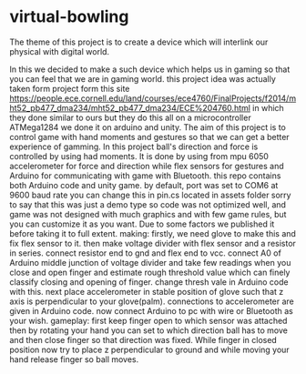 # virtual-bowling
The theme of this project is to create a device which will interlink our physical with digital world. 

In this we decided to make a such device which helps us in gaming so that you can feel that we are in gaming world. 
this project idea was actually taken form project form this site https://people.ece.cornell.edu/land/courses/ece4760/FinalProjects/f2014/mht52_pb477_dma234/mht52_pb477_dma234/ECE%204760.html
in which they done similar to ours but they do this all on a microcontroller ATMega1284 we done it on arduino and unity.
The aim of this project is to control game with hand moments and gestures so that we can get a better experience of gamming. In this project ball's direction and force is controlled by using had moments. It is done by using from mpu 6050 accelerometer for force and direction while flex sensors for gestures and Arduino for communicating with game with Bluetooth. 
this repo contains both Arduino code and unity game. by default, port was set to COM6 at 9600 baud rate you can change this in pin.cs located in assets folder 
sorry to say that this was just a demo type so code was not optimized well, and game was not designed with much graphics and with few game rules, but you can customize it as you want. Due to some factors we published it before taking it to full extent. 
making: 
firstly, we need glove to make this and fix flex sensor to it. then make voltage divider with flex sensor and a resistor in series. connect resistor end to gnd and flex end to vcc. connect A0 of Arduino middle junction of voltage divider and take few readings when you close and open finger and estimate rough threshold value which can finely classify closing and opening of finger. change thresh vale in Arduino code with this. 
next place accelerometer in stable position of glove such that z axis is perpendicular to your glove(palm). connections to accelerometer are given in Arduino code. 
now connect Arduino to pc with wire or Bluetooth as your wish. 
gameplay: 
first keep finger open to which sensor was attached then by rotating your hand you can set to which direction ball has to move and then close finger so that direction was fixed. While finger in closed position now try to place z perpendicular to ground and while moving your hand release finger so ball moves. 

